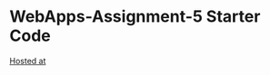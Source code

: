 # WebApps-Assignment-5 Starter Code

[Hosted at](https://44-563-webapps-f21.github.io/webapps-s21-assignment-5-MaheshwarReddyGoli/animals.html)
